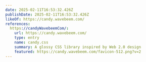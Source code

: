 ```yaml
---
date: 2025-02-11T16:53:32.426Z
publishDate: 2025-02-11T16:53:32.426Z
likeOf: https://candy.wavebeem.com/
references:
  https://candyWavebeemCom/:
    url: https://candy.wavebeem.com/
    type: entry
    name: candy.css
    summary: A glossy CSS library inspired by Web 2.0 design
    featured: https://candy.wavebeem.com/favicon-512.png?v=2
---
```

